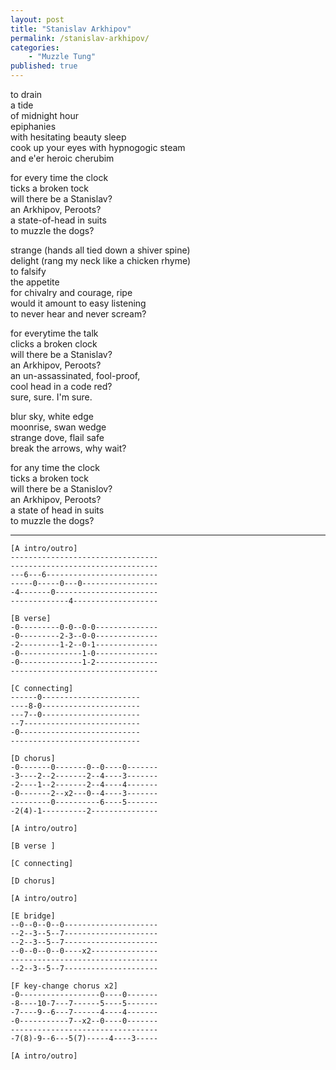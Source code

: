 ```yaml
---
layout: post
title: "Stanislav Arkhipov"
permalink: /stanislav-arkhipov/
categories: 
    - "Muzzle Tung"
published: true
---
```


to drain  
a tide  
of midnight hour  
epiphanies  
with hesitating beauty sleep  
cook up your eyes with hypnogogic steam  
and e'er heroic cherubim  

for every time the clock  
ticks a broken tock  
will there be a Stanislav?  
an Arkhipov, Peroots?  
a state-of-head in suits  
to muzzle the dogs?  

strange (hands all tied down a shiver spine)  
delight (rang my neck like a chicken rhyme)  
to falsify  
the appetite  
for chivalry and courage, ripe  
would it amount to easy listening  
to never hear and never scream?  

for everytime the talk  
clicks a broken clock  
will there be a Stanislav?   
an Arkhipov, Peroots?  
an un-assassinated, fool-proof,  
cool head in a code red?  
sure, sure. I'm sure.  

blur sky, white edge  
moonrise, swan wedge  
strange dove, flail safe  
break the arrows, why wait?  

for any time the clock  
ticks a broken tock  
will there be a Stanislov?   
an Arkhipov, Peroots?  
a state of head in suits   
to muzzle the dogs?  


--------------

```
[A intro/outro]
---------------------------------  
---------------------------------  
---6---6-------------------------  
-----0-----0---0-----------------  
-4-------0-----------------------  
-------------4-------------------  
```


```
[B verse]
-0---------0-0--0-0--------------  
-0---------2-3--0-0--------------  
-2---------1-2--0-1--------------  
-0--------------1-0--------------  
-0--------------1-2--------------  
---------------------------------  
```

```
[C connecting]
------0----------------------  
----8-0----------------------  
---7--0----------------------  
--7--------------------------  
-0---------------------------  
-----------------------------  
```

```
[D chorus]
-0-------0-------0--0----0-------  
-3----2--2-------2--4----3-------  
-2----1--2-------2--4----4-------  
-0-------2--x2---0--4----3-------  
---------0----------6----5-------  
-2(4)-1----------2---------------  
```

```
[A intro/outro]
```

```
[B verse ]
```

```
[C connecting]
```

```
[D chorus]
```

```
[A intro/outro]
```

```
[E bridge]
--0--0--0--0---------------------  
--2--3--5--7---------------------  
--2--3--5--7---------------------  
--0--0--0--0----x2---------------  
---------------------------------  
--2--3--5--7---------------------
```

```
[F key-change chorus x2]
-0------------------0----0-------  
-8----10-7---7------5----5-------  
-7----9--6---7------4----4-------  
-0-----------7--x2--0----0-------  
---------------------------------  
-7(8)-9--6---5(7)-----4----3-----  
```

```
[A intro/outro]
```


